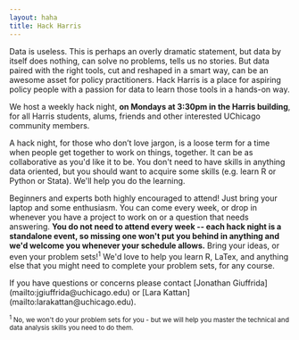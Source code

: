 ```yaml
---
layout: haha
title: Hack Harris
---
```


Data is useless. This is perhaps an overly dramatic statement, but data by itself does nothing, can solve no problems, tells us no stories. But data paired with the right tools, cut and reshaped in a smart way, can be an awesome asset for policy practitioners. Hack Harris is a place for aspiring policy people with a passion for data to learn those tools in a hands-on way.

We host a weekly hack night, <b>on Mondays at 3:30pm in the Harris building</b>, for all Harris students, alums, friends and other interested UChicago community members. 

A hack night, for those who don’t love jargon, is a loose term for a time when people get together to work on things, together. It can be as collaborative as you'd like it to be. You don't need to have skills in anything data oriented, but you should want to acquire some skills (e.g. learn R or Python or Stata). We'll help you do the learning. 

Beginners and experts both highly encouraged to attend! Just bring your laptop and some enthusiasm. You can come every week, or drop in whenever you have a project to work on or a question that needs answering. <b>You do not need to attend every week -- each hack night is a standalone event, so missing one won't put you behind in anything and we'd welcome you whenever your schedule allows.</b> Bring your ideas, or even your problem sets!<sup>1</sup> We'd love to help you learn R, LaTex, and anything else that you might need to complete your problem sets, for any course.

<p>If you have questions or concerns please contact [Jonathan Giuffrida](mailto:jgiuffrida@uchicago.edu) or [Lara Kattan](mailto:larakattan@uchicago.edu).

<small><sup>1</sup> No, we won't do your problem sets for you - but we will help you master the technical and data analysis skills you need to do them.</small>

